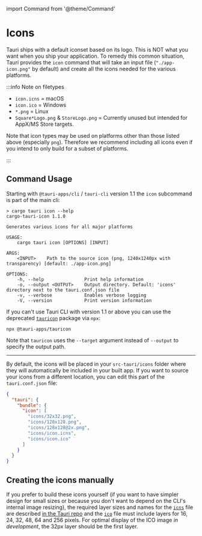 import Command from '@theme/Command'

# Icons

Tauri ships with a default iconset based on its logo. This is NOT what you want when you ship your application. To remedy this common situation, Tauri provides the `icon` command that will take an input file (`"./app-icon.png"` by default) and create all the icons needed for the various platforms.

:::info Note on filetypes

- `icon.icns` = macOS
- `icon.ico` = Windows
- `*.png` = Linux
- `Square*Logo.png` & `StoreLogo.png` = Currently unused but intended for AppX/MS Store targets.

Note that icon types may be used on platforms other than those listed above (especially `png`). Therefore we recommend including all icons even if you intend to only build for a subset of platforms.

:::

## Command Usage

Starting with `@tauri-apps/cli` / `tauri-cli` version 1.1 the `icon` subcommand is part of the main cli:

<Command name="icon" />

```console
> cargo tauri icon --help
cargo-tauri-icon 1.1.0

Generates various icons for all major platforms

USAGE:
    cargo tauri icon [OPTIONS] [INPUT]

ARGS:
    <INPUT>    Path to the source icon (png, 1240x1240px with transparency) [default: ./app-icon.png]

OPTIONS:
    -h, --help               Print help information
    -o, --output <OUTPUT>    Output directory. Default: 'icons' directory next to the tauri.conf.json file
    -v, --verbose            Enables verbose logging
    -V, --version            Print version information
```

If you can't use Tauri CLI with version 1.1 or above you can use the deprecated [`tauricon`] package via `npx`:

```console
npx @tauri-apps/tauricon
```

Note that `tauricon` uses the `--target` argument instead of `--output` to specify the output path.

---

By default, the icons will be placed in your `src-tauri/icons` folder where they will automatically be included in your built app. If you want to source your icons from a different location, you can edit this part of the `tauri.conf.json` file:

```json
{
  "tauri": {
    "bundle": {
      "icon": [
        "icons/32x32.png",
        "icons/128x128.png",
        "icons/128x128@2x.png",
        "icons/icon.icns",
        "icons/icon.ico"
      ]
    }
  }
}
```

## Creating the icons manually

If you prefer to build these icons yourself (if you want to have simpler design for small sizes or because you don't want to depend on the CLI's internal image resizing), the required layer sizes and names for the [`icns`] file are described [in the Tauri repo] and the [`ico`] file must include layers for 16, 24, 32, 48, 64 and 256 pixels.
For optimal display of the ICO image _in development_, the 32px layer should be the first layer.

[`tauricon`]: https://github.com/tauri-apps/tauricon
[in the tauri repo]: https://github.com/tauri-apps/tauri/blob/dev/tooling/cli/src/helpers/icns.json
[`icns`]: https://en.wikipedia.org/wiki/Apple_Icon_Image_format
[`ico`]: https://en.wikipedia.org/wiki/ICO_(file_format)
